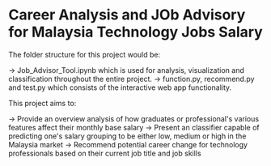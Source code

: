 # Career Analysis and JOb Advisory for Malaysia Technology Jobs Salary

The folder structure for this project would be:

-> Job_Advisor_Tool.ipynb which is used for analysis, visualization and classification throughout the entire project.
-> function.py, recommend.py and test.py which consists of the interactive web app functionality.

This project aims to:

-> Provide an overview analysis of how graduates or professional's various features affect their monthly base salary
-> Present an classifier capable of predicting one's salary grouping to be either low, medium or high in the Malaysia market
-> Recommend potential career change for technology professionals based on their current job title and job skills

